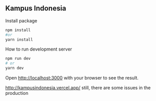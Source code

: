 ## Kampus Indonesia

Install package

```bash
npm install
#or
yarn install
```

How to run development server

```bash
npm run dev
# or
yarn dev
```

Open [http://localhost:3000](http://localhost:3000) with your browser to see the result.

http://kampusindonesia.vercel.app/
still, there are some issues in the production
